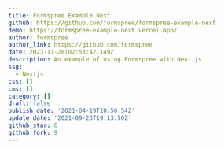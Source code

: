 ```yaml
---
title: Formspree Example Next
github: https://github.com/formspree/formspree-example-next
demo: https://formspree-example-next.vercel.app/
author: formspree
author_link: https://github.com/formspree
date: 2023-11-28T02:53:42.149Z
description: An example of using Formspree with Next.js
ssg:
  - Nextjs
css: []
cms: []
category: []
draft: false
publish_date: '2021-04-19T10:50:54Z'
update_date: '2021-09-23T19:13:50Z'
github_star: 6
github_fork: 9
---
```

